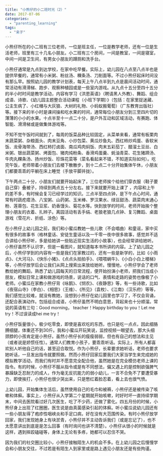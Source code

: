 ```yaml
---
title: "小熊仔的小二班时光（2）"
date: 2017-07-06
categories: 
  - "parenting_learning"
tags: 
  - "亲子"
---
```


小熊仔所在的小二班有三位老师，一位是班主任，一位是教学老师，还有一位是生活老师，班里有三十几名小朋友。小二班有三个房间，一间是教室，一间是寝室，中间一间是卫生间，有男女小朋友的蹲厕和洗手台。

小熊仔通常是九点到达学校，在家中吃早餐。实际上，幼儿园在八点至八点半也是提供早餐的，通常有小米粥、粉丝汤、粿条汤、刀削面等。不过小熊仔起床时间没有那么早。按照幼儿园的教学计划表，每天上午八点半到九点是晨间活动时间，通常活动有滑滑梯、跑步、观察种植园或是一些室内游戏。从九点十五分至四十五分的半小时时间是教学活动，内容有学习《洪恩英语》（聘请黑人外教）、舞蹈、组合成语、诗歌、《幼儿园主题整合活动课程（小班下学期）》（包括：在家里捉迷藏、公主生病了、小红帽与大灰狼、大树的礼物、小蚂蚁搬葡萄）（广东教育出版社）等。接下来的半小时是课间操和吃水果的时间，通常每位小朋友分到三至四片切的薄薄的小小的水果。十点半至十一点二十分，是户外互动和区域活动，有赛跑、体智能、滑滑梯或是做集体游戏等。

不知不觉午饭时间就到了，每周的饭菜品种比较固定，从菜单来看，通常有板栗肉末蔬菜粥、杂粮面头、肉末豆角、小炒包菜、黄瓜炒鱼丸、西红柿炒鸡蛋、香软米饭、龙骨海带汤、西红柿打卤面、南瓜鸡肉焖饭、肉末五彩茄丁、醋溜土豆丝、白米粥、银丝蔬菜粥、烤面包、猪肉炖粉条、香滑鸡蛋羹、蚝油青菜、花生猪蹄汤、牛肉丸粿条汤、扬州炒饭、珍珠花菜等（菜名看起来不错，不知道实际如何）。吃完午饭，老师带着小朋友们去楼下散散步，到十二点二十分开始集体午休，小朋友们都要乖乖的平躺在床上睡觉（手放平脚并拢）。

下午两点二十分，小朋友们就要开始起床了，三位老师挨个给他们穿衣服（鞋子要自己穿）叠被子，持续到两点五十分左右。接下来就要开始上课了 ，内容和上午的差不多，有时候会复习已经学过的知识。三点半至四点钟，是下午点心时间，通常有时蔬疙瘩汤、八宝粥、山药粥、玉米棒、罗汉果水、绿豆甜汤、蔬菜肉末通心粉、莲蓉包、花生豆浆、奶香馒头、菊花水等。快到放学的时间，老师开始挨个整理小朋友的衣着、扎辫子。离园活动有丢手绢、老狼老狼几点钟、复习舞蹈、桌面游戏（雪花片、折纸、涂色）等。

在小熊仔上幼儿园之前，我们和小蜜瓜教她一些儿歌（不会唱曲）和童谣，家中买有很多的故事书（格林童话、安徒生童话以及一千零一夜中很多故事，感觉并不适合讲给小熊仔听，多是给她讲一些贴近现实生活的小故事），也会经常讲给她听。小熊仔虽然不认识字，但是一看图片，就知道每本书所讲的内容。上了幼儿园之后，小熊仔学到的内容有一些是我们在家教过的，还有一些是新学的，比如《小雨点》、《大河马》、《快乐小猪》、《点点头拍拍手》、《喂喂蜗牛》、《小白小白上楼梯》等，小熊仔放学后会让我们从网上搜索出来放给她听。慢慢地，小熊仔学会了老师教给她的舞蹈，熟悉了幼儿园每天的日常流程，便开始扮演小老师，把我们当成小朋友，模拟日常上课和做游戏的场景，说话的口气、表情和走路的姿势也像极了小老师。小蜜瓜在家教小熊仔背《咏鹅》、《悯农》、《夜静思》等，有一些诗歌，比如《夜宿山寺》（李白）、《相思》（王维）、《所见》（袁枚）、《江南》（汉乐府）等等，我们感觉比较难，就没有教她，没想到小熊仔在幼儿园里也学习了，不仅会背诵，还配合表演动作。包括组合成语，小熊仔虽然不明白意思，背起来也十分顺溜。常说的英语有三句：Good morning， teacher！Happy birthday to you！Let me try！不过误读成hei me try！

小熊仔饭量很小，极少吃零食，即使是喜欢吃的东西，也只是吃一点点，因此细胳膊细腿，体重还不到30斤。我和小蜜瓜开玩笑说，监控视频一眼望去，那大头细颈脖的小孩肯定是小熊仔。虽然小熊仔长的瘦瘦弱弱，但也有自己的想法和主见（或者说是娇惯任性）。通常人们教育小孩子，要乖乖听话。实际上，所有人都喜欢别人听他自己的话，甚至迎合取悦。作为小熊仔，长辈要求她听话，老师也要求她听话，一旦发出指令就要照做。然而小熊仔回家后要我们大家当学生来完成她的模拟教学活动，而我们有时并不愿意完全配合他，虽然她是在完全模仿老师上课的指令。有的时候，小熊仔不服从指令或是有不同想法，偏又遇上的是控制欲强脾气暴躁缺乏忍耐力的成人，作为毫无反抗能力的弱小幼儿，一言不合免不了要遭受暴力，即使挨打，小熊仔也很少哭出来，只是憋红着脸忍着，看上去也很气愤。

上幼儿园，开始集体生活后，虽然使用自己的毛巾和被褥，小熊仔还是被传染了咳嗽和体癣。事实上，小熊仔从入学第二个星期就开始咳嗽，时好时坏一直持续学期末，中间去医院看过好几次医生，吃了不少药，还做了雾化。四五月份的时候，小熊仔身上出现了红圈圈，医生说是由真菌感染引起的体癣。听小蜜瓜说幼儿园还有一些小朋友得了疱疹性咽峡炎和手足口病，好在没有大范围传染。有时小熊仔放学回家，我们发现她身上有块淤青，小熊仔并不主动告诉我们（或是忘记了），也不太愿意讲出到底是是怎么回事（有时询问也讲不清楚）。小熊仔从很小的时候就是这样，遇到摔跤磕碰等，身体上无论有多疼，她都可以忍住不哭。

因为我们的社交圈比较小，小熊仔接触陌生人的机会不多。在上幼儿园之后慢慢学会和小朋友交往，不过若是有陌生人到家里或是路上遇见小朋友还是有些拘谨。

